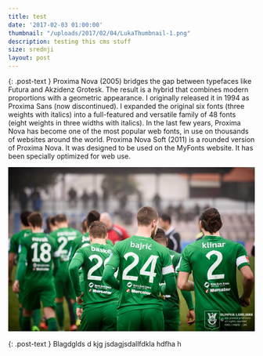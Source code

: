 ```yaml
---
title: test
date: '2017-02-03 01:00:00'
thumbnail: "/uploads/2017/02/04/LukaThumbnail-1.png"
description: testing this cms stuff
size: srednji
layout: post
---
```

{: .post-text }
Proxima Nova (2005) bridges the gap between typefaces like Futura and Akzidenz Grotesk. The result is a hybrid that combines modern proportions with a geometric appearance. I originally released it in 1994 as Proxima Sans (now discontinued). I expanded the original six fonts (three weights with italics) into a full-featured and versatile family of 48 fonts (eight weights in three widths with italics). In the last few years, Proxima Nova has become one of the most popular web fonts, in use on thousands of websites around the world. Proxima Nova Soft (2011) is a rounded version of Proxima Nova. It was designed to be used on the MyFonts website. It has been specially optimized for web use.

![Opis slike](/img/cuspis/12592413_1088414591208914_88154272609699012_n.jpg)

{: .post-text }
Blagdglds d kjg jsdagjsdallfdkla hdfha h